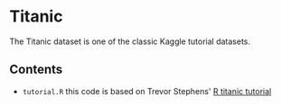 # Titanic

The Titanic dataset is one of the classic Kaggle tutorial datasets.

## Contents

* `tutorial.R`
  this code is based on Trevor Stephens' [R titanic tutorial][R_Tutorial]

[R_Tutorial]: http://trevorstephens.com/kaggle-titanic-tutorial/getting-started-with-r/
